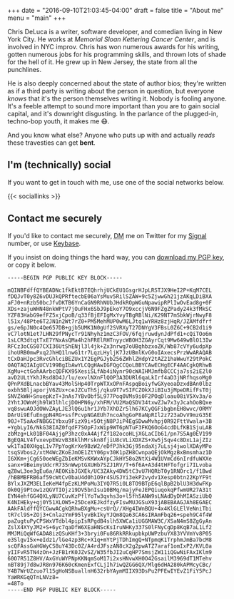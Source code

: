 +++
date = "2016-09-10T21:03:45-04:00"
draft = false
title = "About me"
menu = "main"
+++

Chris DeLuca is a writer, software developer, and comedian living in New York City. He works at *Memorial Sloan Kettering Cancer Center*, and is involved in NYC improv. Chris has won numerous awards for his writing, gotten numerous jobs for his programming skills, and thrown lots of shade for the hell of it. He grew up in New Jersey, the state from all the punchlines.

He is also deeply concerned about the state of author bios; they're written as if a third party is writing about the person in question, but everyone *knows* that it's the person themselves writing it. Nobody is fooling anyone. It's a feeble attempt to sound more important than you are to gain social capital, and it's downright disgusting. In the parlance of the plugged-in, techno-bop youth, it makes me :mask:.

And you know what else? Anyone who puts up with and actually *reads* these travesties can get **bent**.

## I'm (technically) social

If you want to get in touch with me, use one of the social networks below.

{{< sociallinks >}}

## Contact me securely

If you'd like to contact me securely, <abbr title="Dungeon Master">DM</abbr> me on Twitter for my [Signal](https://whispersystems.org) number, or use [Keybase](https://keybase.io).

If you insist on doing things the hard way, you can <a download href="/files/chris-deluca-pgp.pub.asc">download my PGP key</a>, or copy it below.

    -----BEGIN PGP PUBLIC KEY BLOCK-----

    mQINBFdffQYBEADNc1fkEktB7EQhrhjUCkEU1GsgrHJpLRSTJX9HeI2P+KqM7CEL
    fDQJvT0y8Z6vDUJkQPRftecbE06aYsMuv5RilSZAW+9c5ZjwwGh21jzAKqLDiBXA
    aFJ0+nRzb50bcJfvDKTB6YnCaGN9RhNUbJHdkROpWGuNpawipRPlIwOvEad8g+0F
    XDs+zajuWHN48nkWPtV7jOuFHx6SbJ9pEkoY7O9xccjV6N9FZgZPady24k3fMkSC
    YZF83HabG9efFZ5xjCpoB/q33fBjEFIgMxYvyTBgRBlNi/K29NT7mSbkWjrNwyF8
    l51x/48Pte6T2JN1n2Wt7rZ0+PM5MehMUP0wM6LJtq1wYRHz8zjHqR/JZAMfdfrf
    gs/e6pJN0c4Qe657DB+gjb5UMK1N0gUf2SVRXyT27DNYgV3FBsL0Z6C+9CB2d1i9
    vC7lotN1et7LHN29fPNycTr91Nhyhz1mzC3FOV/6fqjruwdynJdPfd1+cQiTOo6m
    1sLCR3dtqtTxE7YNxAsQMa4h2hFRElRHTnyycWBOH3ZGAyrCqt9Mw649wBlO13Iw
    RFCz3oCGS07CXI36UtShENjl3l4jk+Zx3nrwg7oUBqhbzxoZK/Wb87cVYy6udpXp
    ihoURB0mwPxq2JhHQ1lnwG1tr7LqzLHyljK7JzUBmlKvG0oIAxecsPrzWwARAQAB
    tCxDaHJpc3RvcGhlciBEZUx1Y2EgPGJyb256ZWhlZHdpY2tAZ21haWwuY29tPokC
    OAQTAQIAIgUCV199BgIbAwYLCQgHAwIGFQgCCQoLBBYCAwECHgECF4AACgkQRhwB
    XgMu+ctGohAArbcQDFKX95XesiSLfAb4iNynr90cWAIHMJmfb8CCCja7ss2iE2l0
    avD2ULtYkhJRsd8D4J/lu/exvlNXnFlQOP3A3DURl6qaLkIrf4aD3jNRfhqsoMg0
    QPnPXdBLnacbBYav43MolSHp40TrpWTXxOPnFAspqBoiyfwGXyeoaDzxdBAn0lbz
    oxbh5BljaporjV6ZUx+ceJZCuThSj/qku9T7vSIFCZOkXJiBIu3jMpeDRifFsT0j
    SNVZkWH+SnuepKzT+3nAs7YBvObf5L977Poq0VMs9i0F2POqDloau08iV5Xv3a/o
    2YhtJOWnMjh9lW3lhlcjDOHPN6y/xhFM/VU2MaQSDV34txwZJw7x3yJcahOoBQxe
    vq8swuAOJdOWvZAyLJE3lQ6u1hr1JYb7XhDZr5lh67KCyQGFibgbnEH8wvc/ORMY
    DArUi9EfuEngpN4RG+ssfPcvpNGAEUh7ncoAhgGoP8aNpRIl2z723aDvV9mzG35E
    90J+T5aAxFNBGGIYbxu9FizX9i+5OtjN8PJiP4EgSDwwMvhpj0R92FttVwala+3B
    +YgbLyI6/NkG38IAZ0fqdF7SOpFJxWip9WT6pNTuF3FKQ6OoG4cdDLfKB1SjuLAB
    zbMzg+Lk01BF04AjjgP3hzc0xA4AjfZf182ocoHLjXGLaCIb61/pn7S5Ag0EV199
    BgEQALV4fvxevpEWzvB38klhMrskn8fjiU8cVLiXDXZS+Xw5jSqv4c8DxL1ajZIz
    wk1TaI0XHgqL1v7PpYogKrXe9BzW2/eDfPJhk3Gj95ndaXj7uLsj4jwolXDAyMPo
    tsqSVbos2/xtM4WcZKoEJmOE1ZtY06pv30K1pZH8CwnpaQEjOkMgzBxBmsmhaz1D
    I6XKm+jCg650oeWEgZbIeKMSvKKWxAYpCJkHY58o2NtXi4W1UVmCd6nIrdfuWXXe
    sanx+9BeimyUdcrR735nWwptGXUHb7SZJ1RV/T+6f6A+A3d4tHFTofgri7ILvoba
    qZ8wL3oe3gEu6a/AEOKibJGXEk/UC3ZAky4DW5tC3vU7HQRbT0y1RNOrc1/f1Bwd
    /hBBMBFRB6af59cWtCv0baU4d0h1O9r4SUSJYi3ekP2vydv1Xesp0btn22KpYF9t
    BYlxJXZM3ELIeKeM4fpEzKLMPoMu3IYQ7R5i0L8TO9BTpE6qlBpB2blU3H3dwFKp
    Ok0Qj9Ptow1zQGVTIOjz19DV5bnIsu10BMq/majyFeJEPQiuqokqPfwmUR27A31t
    EYN4ehfGG4QXLyNU7CuvKzPflYoTw3qvhs3o+l5fh5ANW9sLNAdDyDhMIASziUbQ
    K4NIHEky+gj0Y51XLOW5+25DceXEJkdfzyFIswMUJGSuX93jABEBAAGJAh8EGAEC
    AAkFAldffQYCGwwACgkQRhwBXgMu+csUrQ//XHg4IWnBQU+4x4KlGLElVeNniTbi
    tR7cl9S+ZOj3+CnlazYmF95lyvBkIkyYJQm8Qa63CA6sIRAmFbq26+speh9C4f4W
    paZugtuPyCPSWxVTdbl4pipIsRPgdB4slh5XWCa1iUGGMAW3C/XSaN4mS8ZgGyAn
    ZslX4XYyJM2+S+6yc7qaDfW6XEaHNScKsIruNHKy337S0lFNyCgDp8KqB7aL1Lf2
    MMJMiQqWfGADA8izQSuKHf3+3bryi0Fu86RkRRkupbkpUWPzbuYX83YVVmYv8P05
    e3SlgvI5x+eIdz1/lGe4zp3Rc+X1q+mYtPjTDhImgQ+NTpmqK1TrphmJmBa7bcM8
    scQFAssGaHGWyCS8uY43Dc0Z/A4rdJFszAN8cX2g2pwATZ7araf1omIxP2/KVL0a
    yIIFvR5TN4zOn+JzFB1rK0JZvSZ/W35fbJI2uCqHP7SmsjZW11iQGwNiFAxIKlm9
    60O7R51Z8HV/AxGYuWYPNpKKNqmSoM17i2xsHNvwXH0O42GsailM3969dT1MTehv
    nBT89j7d8wJR8n976K60cKmenExfCLjIh7iwQZGG6QX/Mlg6dHA280kAPMcyCBc/
    Y4B7WrUZzuo7l15gHoNSBuallnH632rbYAymMIIX93DsPu2PFEwIYEvZ1FiY5PcJ
    YaWRKGqQTnLNVz8=
    =48To
    -----END PGP PUBLIC KEY BLOCK-----
